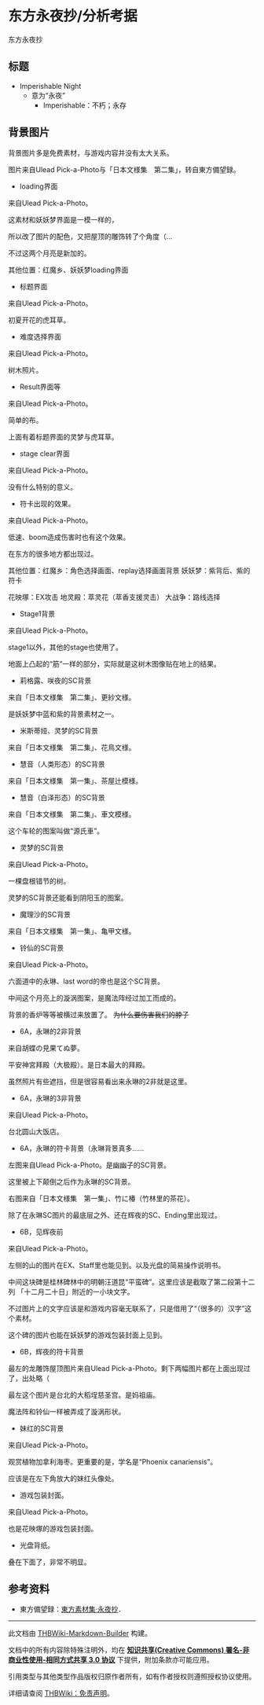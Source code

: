 # 东方永夜抄/分析考据

<!-- source html: G:\repos\THBWiki-Markdown-Builder\THBWikiMarkdown\Temp\main\e\ea\ns0%3A%E4%B8%9C%E6%96%B9%E6%B0%B8%E5%A4%9C%E6%8A%84%2F%E5%88%86%E6%9E%90%E8%80%83%E6%8D%AE.html -->

东方永夜抄


## 标题
- Imperishable Night
  - 意为“永夜”
    - Imperishable：不朽；永存




## 背景图片
  
背景图片多是免费素材，与游戏内容并没有太大关系。
  
  
图片来自Ulead Pick-a-Photo与「日本文様集　第二集」，转自東方備望録。
  
  
[](./文件-红魔乡素材图片1.jpg.md)       [](./文件-红魔乡素材图片2.jpg.md)       [](./文件-妖妖梦素材图片1.jpg.md)       [](./文件-永夜抄载入界面.jpg.md)
  

- loading界面


  
来自Ulead Pick-a-Photo。  

这素材和妖妖梦界面是一模一样的，  

所以改了图片的配色，又把屋顶的雕饰转了个角度（...  

不过这两个月亮是新加的。  

其他位置：红魔乡、妖妖梦loading界面
  


  
[](./文件-永夜抄素材图片1.jpg.md)       [](./文件-永夜抄标题界面.jpg.md)
  

- 标题界面


  
来自Ulead Pick-a-Photo。  

初夏开花的虎耳草。
  


  
  

[](./文件-永夜抄素材图片3.jpg.md)       [](./文件-永夜抄难度选择界面.jpg.md)
  

- 难度选择界面


  
来自Ulead Pick-a-Photo。  

树木照片。
  

  
  
[](./文件-永夜抄素材图片2.jpg.md)       [](./文件-永夜抄result背景.jpg.md)
  

- Result界面等


  
来自Ulead Pick-a-Photo。  

简单的布。  

上面有着标题界面的灵梦与虎耳草。
  


  
[](./文件-永夜抄素材图片4.jpg.md)       [](./文件-永夜抄素材图片5.jpg.md)       [](./文件-永夜抄stage_clear.jpg.md)
  

- stage clear界面


  
来自Ulead Pick-a-Photo。  

没有什么特别的意义。
  


  
[](./文件-红魔乡素材图片3.jpg.md)       [](./文件-永夜抄符卡蓄力.jpg.md)
  

- 符卡出现的效果。


  
来自Ulead Pick-a-Photo。  

低速、boom造成伤害时也有这个效果。  

在东方的很多地方都出现过。  

其他位置：红魔乡：角色选择画面、replay选择画面背景  妖妖梦：紫背后、紫的符卡  

花映塚：EX攻击 地灵殿：萃灵花（萃香支援灵击） 大战争：路线选择
  


  
[](./文件-永夜抄素材图片6.jpg.md)       [](./文件-永夜抄1面场景.png.md)
  

- Stage1背景


  
来自Ulead Pick-a-Photo。  

stage1以外，其他的stage也使用了。  

地面上凸起的“筋”一样的部分，实际就是这树木图像贴在地上的结果。
  


  
[](./文件-妖妖梦素材图片21.jpg.md)       [](./文件-永夜抄莉格露SC背景.jpg.md)       [](./文件-永夜抄咲夜SC背景.jpg.md)
  

- 莉格露、咲夜的SC背景


  
来自「日本文様集　第二集」、更紗文様。  

是妖妖梦中蓝和紫的背景素材之一。
  


  
[](./文件-永夜抄素材图片7.jpg.md)       [](./文件-永夜抄米斯蒂娅SC背景.jpg.md)       [](./文件-永夜抄灵梦SC背景.jpg.md)
  

- 米斯蒂娅、灵梦的SC背景


  
来自「日本文様集　第二集」、花鳥文様。
  


  
[](./文件-永夜抄素材图片8.jpg.md)       [](./文件-永夜抄慧音3面SC背景.jpg.md)
  

- 慧音（人类形态）的SC背景


  
来自「日本文様集　第一集」、茶屋辻模様。
  


  
[](./文件-永夜抄素材图片9.jpg.md)       [](./文件-永夜抄慧音EX面SC背景.jpg.md)
  

- 慧音（白泽形态）的SC背景


  
来自「日本文様集　第二集」、車文模様。  

这个车轮的图案叫做“源氏車”。
  


  
[](./文件-永夜抄素材图片10.jpg.md)       [](./文件-永夜抄灵梦SC背景.jpg.md)
  

- 灵梦的SC背景


  
来自Ulead Pick-a-Photo。  

一棵盘根错节的树。  

灵梦的SC背景还能看到阴阳玉的图案。
  


  
[](./文件-永夜抄素材图片11.jpg.md)       [](./文件-永夜抄魔理沙SC背景.jpg.md)
  

- 魔理沙的SC背景


  
来自「日本文様集　第一集」、亀甲文様。
  


  
[](./文件-红魔乡素材图片4.jpg.md)       [](./文件-红魔乡素材图片3.jpg.md)       [](./文件-永夜抄铃仙SC背景.jpg.md)
  

- 铃仙的SC背景


  
来自Ulead Pick-a-Photo。  

六面道中的永琳、last word的帝也是这个SC背景。  

中间这个月亮上的漩涡图案，是魔法阵经过加工而成的。  

背景的香炉等等被横过来放置了。 ~~为什么要伤害我们的脖子~~ 
  


  
[](./文件-永夜抄素材图片18.jpg.md)       [](./文件-永夜抄永琳2非背景.jpg.md)
  

- 6A，永琳的2非背景


  
来自胡蝶の見果てぬ夢。  

平安神宮拜殿（大极殿）。是日本最大的拜殿。  

虽然照片有些遮挡，但是很容易看出来永琳的2非就是这里。
  


  
[](./文件-永夜抄素材图片12.jpg.md)       [](./文件-永夜抄永琳3非背景.jpg.md)
  

- 6A，永琳的3非背景


  
来自Ulead Pick-a-Photo。  

台北圆山大饭店。
  


  
  

[](./文件-妖妖梦素材图片19.jpg.md)       [](./文件-永夜抄素材图片13.jpg.md)        [](./文件-永夜抄永琳SC背景.jpg.md)
  

- 6A，永琳的符卡背景（永琳背景真多……


  
左图来自Ulead Pick-a-Photo。是幽幽子的SC背景。  

这里被上下颠倒之后作为永琳的SC背景。  

右图来自「日本文様集　第一集」、竹に椿（竹林里的茶花）。  

除了在永琳SC图片的最底层之外、还在辉夜的SC、Ending里出现过。
  


  
[](./文件-永夜抄素材图片15.jpg.md)       [](./文件-妖妖梦素材图片26.jpg.md)       [](./文件-永夜抄6B关底背景.jpg.md)
  

- 6B，见辉夜前


  
来自Ulead Pick-a-Photo。  

左侧的山的图片在EX、Staff里也能见到。以及光盘的简易操作说明书。  

中间这块碑是桂林碑林中的明朝汪道昆“平蛮碑”。这里应该是截取了第二段第十二列 「十二月二十日」附近的一小块文字。  

不过图片上的文字应该是和游戏内容毫无联系了，只是借用了“（很多的）汉字”这个素材。  

这个碑的图片也能在妖妖梦的游戏包装封面上见到。
  


  
[](./文件-永夜抄素材图片14.jpg.md)       [](./文件-红魔乡素材图片3.jpg.md)       [](./文件-永夜抄素材图片13.jpg.md)        [](./文件-永夜抄辉夜SC背景.jpg.md)
  

- 6B，辉夜的符卡背景


  
最左的龙雕饰屋顶图片来自Ulead Pick-a-Photo。剩下两幅图片都在上面出现过了，出处略（  

最左这个图片是台北的大稻埕慈圣宫。是妈祖庙。  

魔法阵和铃仙一样被弄成了漩涡形状。
  


  
[](./文件-永夜抄素材图片16.jpg.md)       [](./文件-永夜抄妹红SC背景.jpg.md)
  

- 妹红的SC背景


  
来自Ulead Pick-a-Photo。  

观赏植物加拿利海枣。更重要的是，学名是“Phoenix canariensis”。  

应该是在左下角放大的妹红头像处。
  


  
[](./文件-永夜抄素材图片17.jpg.md)      
  

- 游戏包装封面。


  
来自Ulead Pick-a-Photo。  

也是花映塚的游戏包装封面。
  


  
[](./文件-妖妖梦素材图片24.jpg.md)      
  

- 光盘背纸。


  
叠在下面了，非常不明显。
  



## 参考资料
- 東方備望録：[東方素材集·永夜抄](http://ohgosho.ehoh.net/sozai/th08.htm)．






---

此文档由 [THBWiki-Markdown-Builder](https://github.com/Delsin-Yu/THBWiki-Markdown-Builder) 构建。

文档中的所有内容除特殊注明外，均在 [**知识共享(Creative Commons) 署名-非商业性使用-相同方式共享 3.0 协议**](https://creativecommons.org/licenses/by-sa/3.0/deed.zh-hans) 下提供，附加条款亦可能应用。

引用类型与其他类型作品版权归原作者所有，如有作者授权则遵照授权协议使用。

详细请查阅 [THBWiki：免责声明](https://thbwiki.cc/THBWiki:%E5%85%8D%E8%B4%A3%E5%A3%B0%E6%98%8E)。

